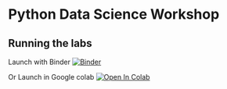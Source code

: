 # Python Data Science Workshop

## Running the labs

Launch with Binder [![Binder](https://mybinder.org/badge_logo.svg)](https://mybinder.org/v2/gh/elephantscale/python-data-science-workshop/HEAD)

Or Launch in Google colab [![Open In Colab](https://colab.research.google.com/assets/colab-badge.svg)](https://colab.research.google.com/github/elephantscale/python-data-science-workshop/)
